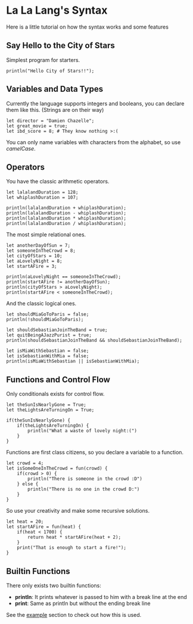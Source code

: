 # La La Lang's Syntax

Here is a little tutorial on how the syntax works and some features

## Say Hello to the City of Stars

Simplest program for starters.

```lalalang
println("Hello City of Stars!!");
```

## Variables and Data Types

Currently the language supports integers and booleans, you can declare them like this. (Strings are on their way)

```lalalang
let director = "Damien Chazelle";
let great_movie = true;
let ibd_score = 8; # They know nothing >:(
```

You can only name variables with characters from the alphabet, so use *camelCase*.

## Operators

You have the classic arithmetic operators.

```lalalang
let lalalandDuration = 128;
let whiplashDuration = 107;

println(lalalandDuration + whiplashDuration);
println(lalalandDuration - whiplashDuration);
println(lalalandDuration * whiplashDuration);
println(lalalandDuration / whiplashDuration); 
```

The most simple relational ones.

```lalalang
let anotherDayOfSun = 7;
let someoneInTheCrowd = 8;
let cityOfStars = 10;
let aLovelyNight = 8;
let startAFire = 3;

println(aLovelyNight == someoneInTheCrowd);
println(startAFire != anotherDayOfSun);
println(cityOfStars > aLovelyNight);
println(startAFire < someoneInTheCrowd);
```

And the classic logical ones.

```lalalang
let shouldMiaGoToParis = false;
println(!shouldMiaGoToParis);

let shouldSebastianJoinTheBand = true;
let quitBeingAJazzPurist = true;
println(shouldSebastianJoinTheBand && shouldSebastianJoinTheBand);

let isMiaWithSebastian = false;
let isSebastianWithMia = false;
println(isMiaWithSebastian || isSebastianWithMia);
```

## Functions and Control Flow

Only conditionals exists for control flow.

```lalalang
let theSunIsNearlyGone = True;
let theLightsAreTurningOn = True;

if(theSunIsNearlyGone) {
    if(theLightsAreTurningOn) {
        println("What a waste of lovely night:(")
    }
}
```

Functions are first class citizens, so you declare a variable to a function.

```lalalang
let crowd = 4;
let isSomeOneInTheCrowd = fun(crowd) {
    if(crowd > 0) {
        println("There is someone in the crowd :D")
    } else {
        println("There is no one in the crowd D:")
    }
}
```

So use your creativity and make some recursive solutions.

```
let heat = 20;
let startAFire = fun(heat) {
    if(heat < 1700) {
        return heat * startAFire(heat + 2);
    }
    print("That is enough to start a fire!");
}
```

## Builtin Functions

There only exists two builtin functions:

* **println**: It prints whatever is passed to him with a break line at the end
* **print**: Same as println but without the ending break line

See the [example](../examples) section to check out how this is used.
